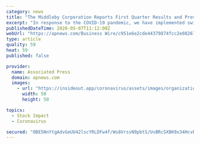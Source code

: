 ```yaml
---
category: news
title: "The Middleby Corporation Reports First Quarter Results and Provides COVID-19 Update"
excerpt: "In response to the COVID-19 pandemic, we have implemented swift actions to protect our employees, ensure uninterrupted service to our customers and aggressively adjust our business and cost structure for an expected revenue decline,"
publishedDateTime: 2020-05-07T11:12:00Z
webUrl: "https://apnews.com/Business Wire/c951e6e2cde44379874fcc2e08267100"
type: article
quality: 59
heat: 59
published: false

provider:
  name: Associated Press
  domain: apnews.com
  images:
    - url: "https://insideout.app/coronavirus/assets/images/organizations/apnews.com-50x50.jpg"
      width: 50
      height: 50

topics:
  - Stock Impact
  - Coronavirus

secured: "OBE5NnYtgAdvGeUU42lscYRLDFw4f/Ws8VrssN9pbtS/UvBRcSXBK9x34HcvE/H71inl22ECJCKo4hUUYwixPSOdCC66NG+lks66vr2t+A4PfjsTLQePJZidXrwBM/o68iBGHV1mkujIHBnYn4roGis86tnv7xXchZkUbfYuknocLfSdjAJ7oQuh3vNd5OHASUOObundK1Bv/YMPsmuSKYiRRHwlbqhJfjpRq0HQjjsn92nEzxDItsUSg6JSk0qVTsvQP7klp/rf27KZDE0gTFSQYSUpDAg8auRISd3eL3K82CWdWGE9Bnr4ljYekdxL;pbP9SRb3zzD0cc7ccJW/tw=="
---
```


